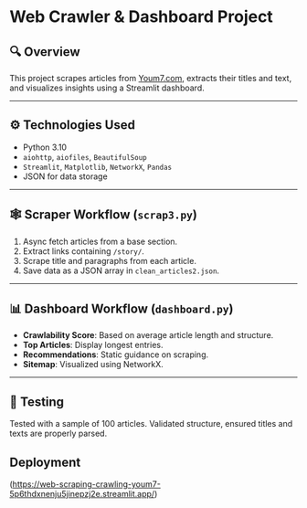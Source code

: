 # Web Crawler & Dashboard Project

## 🔍 Overview

This project scrapes articles from [Youm7.com](https://www.youm7.com), extracts their titles and text, and visualizes insights using a Streamlit dashboard.

---

## ⚙️ Technologies Used

- Python 3.10
- `aiohttp`, `aiofiles`, `BeautifulSoup`
- `Streamlit`, `Matplotlib`, `NetworkX`, `Pandas`
- JSON for data storage

---

## 🕸️ Scraper Workflow (`scrap3.py`)

1. Async fetch articles from a base section.
2. Extract links containing `/story/`.
3. Scrape title and paragraphs from each article.
4. Save data as a JSON array in `clean_articles2.json`.

---

## 📊 Dashboard Workflow (`dashboard.py`)

- **Crawlability Score**: Based on average article length and structure.
- **Top Articles**: Display longest entries.
- **Recommendations**: Static guidance on scraping.
- **Sitemap**: Visualized using NetworkX.

---

## 🧪 Testing

Tested with a sample of 100 articles. Validated structure, ensured titles and texts are properly parsed.

## Deployment


(https://web-scraping-crawling-youm7-5p6thdxnenju5jinepzj2e.streamlit.app/)
